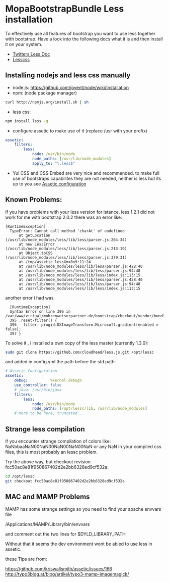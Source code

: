 MopaBootstrapBundle Less installation
=====================================

To effectively use all features of bootstrap you want to use less together with bootstrap.
Have a look into the following docs what it is and then install it on your system.

 * [Twitters Less Doc](http://twitter.github.com/bootstrap/extend.html)
 * [Lesscss](http://lesscss.org/)


Installing nodejs and less css manually
------------------------------------

 - node.js: https://github.com/joyent/node/wiki/Installation
 - npm: (node package manager) 
 
``` bash
curl http://npmjs.org/install.sh | sh
```

 - less css:

``` bash
npm install less -g
```

 - configure assetic to make use of it (replace /usr with your prefix)

``` yaml
assetic:
    filters:
        less:
            node: /usr/bin/node
            node_paths: [/usr/lib/node_modules]
            apply_to: "\.less$"
```

 - Yui CSS and CSS Embed are very nice and recommended.
   to make full use of bootstraps capabilites they are not needed, neither is less but its up to you
   see [Assetic configuration](https://github.com/phiamo/MopaBootstrapBundle/blob/master/Resources/doc/assetic-configuration.md)


Known Problems:
---------------

If you have problems with your less version 
for istance, less 1.2.1 did not work for me with bootstrap 2.0.2
there was an error like:

```
[RuntimeException]                                                           
  TypeError: Cannot call method 'charAt' of undefined                          
      at getLocation (/usr/lib/node_modules/less/lib/less/parser.js:204:34)    
      at new LessError (/usr/lib/node_modules/less/lib/less/parser.js:213:19)  
      at Object.toCSS (/usr/lib/node_modules/less/lib/less/parser.js:379:31)   
      at /tmp/assetic_lessXmx8n9:11:24                                         
      at /usr/lib/node_modules/less/lib/less/parser.js:428:40                  
      at /usr/lib/node_modules/less/lib/less/parser.js:94:48                   
      at /usr/lib/node_modules/less/lib/less/index.js:113:15                   
      at /usr/lib/node_modules/less/lib/less/parser.js:428:40                  
      at /usr/lib/node_modules/less/lib/less/parser.js:94:48                   
      at /usr/lib/node_modules/less/lib/less/index.js:113:15  
```

another error i had was 

```
  [RuntimeException]                                                                                                                                                                         
  Syntax Error on line 396 in /var/www/virtual/mohrenweiserpartner.de/bootstrap/checkout/vendor/bundles/Mopa/BootstrapBundle/Resources/bootstrap/less/mixins.less        
  395 .reset-filter() {                                                                                                                                                            
  396   filter: progid:DXImageTransform.Microsoft.gradient(enabled = false);                                                                                              
  397 }                            
```

To solve it , i installed a own copy of the less master (currently 1.3.0):

```bash
sudo git clone https://github.com/cloudhead/less.js.git /opt/lessc
```

and added in config.yml the path before the std path:

```yaml
# Assetic Configuration
assetic:
    debug:          %kernel.debug%
    use_controller: false
    # java: /usr/bin/java
    filters:
        less:
            node: /usr/bin/node
            node_paths: [/opt/lessc/lib, /usr/lib/node_modules] 
    # more to be here, truncated...

```

Strange less compilation
------------------------

If you encounter strange compilation of colors like: NaNbbaaNaN00NaN00NaN00NaN00NaN 
or any NaN in your compiled css files, this is most probably an lessc problem.

Try the above way, but checkout revision fcc50ac8e81f950867402d2e2bb6328ed9cf532a:

``` bash
cd /opt/lessc
git checkout fcc50ac8e81f950867402d2e2bb6328ed9cf532a
```

MAC and MAMP Problems
---------------------

MAMP has some strange settings so you need to find your apache envvars file

/Applications/MAMP/Library/bin/envvars

 and comment out the two lines for $DYLD_LIBRARY_PATH

Without that it seems the dev environment wont be abled to use less in assetic.

these Tips are from:


https://github.com/kriswallsmith/assetic/issues/166
http://typo3blog.at/blog/artikel/typo3-mamp-imagemagick/


